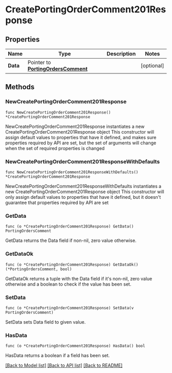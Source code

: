 # CreatePortingOrderComment201Response

## Properties

Name | Type | Description | Notes
------------ | ------------- | ------------- | -------------
**Data** | Pointer to [**PortingOrdersComment**](PortingOrdersComment.md) |  | [optional] 

## Methods

### NewCreatePortingOrderComment201Response

`func NewCreatePortingOrderComment201Response() *CreatePortingOrderComment201Response`

NewCreatePortingOrderComment201Response instantiates a new CreatePortingOrderComment201Response object
This constructor will assign default values to properties that have it defined,
and makes sure properties required by API are set, but the set of arguments
will change when the set of required properties is changed

### NewCreatePortingOrderComment201ResponseWithDefaults

`func NewCreatePortingOrderComment201ResponseWithDefaults() *CreatePortingOrderComment201Response`

NewCreatePortingOrderComment201ResponseWithDefaults instantiates a new CreatePortingOrderComment201Response object
This constructor will only assign default values to properties that have it defined,
but it doesn't guarantee that properties required by API are set

### GetData

`func (o *CreatePortingOrderComment201Response) GetData() PortingOrdersComment`

GetData returns the Data field if non-nil, zero value otherwise.

### GetDataOk

`func (o *CreatePortingOrderComment201Response) GetDataOk() (*PortingOrdersComment, bool)`

GetDataOk returns a tuple with the Data field if it's non-nil, zero value otherwise
and a boolean to check if the value has been set.

### SetData

`func (o *CreatePortingOrderComment201Response) SetData(v PortingOrdersComment)`

SetData sets Data field to given value.

### HasData

`func (o *CreatePortingOrderComment201Response) HasData() bool`

HasData returns a boolean if a field has been set.


[[Back to Model list]](../README.md#documentation-for-models) [[Back to API list]](../README.md#documentation-for-api-endpoints) [[Back to README]](../README.md)



